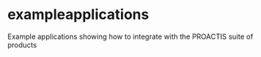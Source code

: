 # exampleapplications
Example applications showing how to integrate with the PROACTIS suite of products
